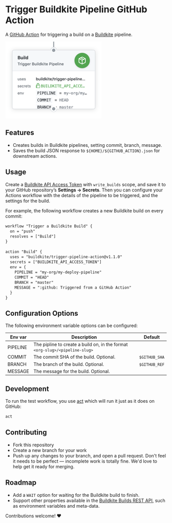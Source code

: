 # Trigger Buildkite Pipeline GitHub Action

A [GitHub Action](https://github.com/actions) for triggering a build on a [Buildkite](https://buildkite.com/) pipeline.


<img src="screenshot.png" alt="Screenshot of the Trigger Buildkite GitHub Action Node" width="301" />

## Features

* Creates builds in Buildkite pipelines, setting commit, branch, message.
* Saves the build JSON response to `${HOME}/${GITHUB_ACTION}.json` for downstream actions.

## Usage

Create a [Buildkite API Access Token](https://buildkite.com/docs/apis/rest-api#authentication) with `write_builds` scope, and save it to your GitHub repository’s **Settings → Secrets**. Then you can configure your Actions workflow with the details of the pipeline to be triggered, and the settings for the build.

For example, the following workflow creates a new Buildkite build on every commit:

```workflow
workflow "Trigger a Buildkite Build" {
  on = "push"
  resolves = ["Build"]
}

action "Build" {
  uses = "buildkite/trigger-pipeline-action@v1.1.0"
  secrets = ["BUILDKITE_API_ACCESS_TOKEN"]
  env = {
    PIPELINE = "my-org/my-deploy-pipeline"
    COMMIT = "HEAD"
    BRANCH = "master"
    MESSAGE = ":github: Triggered from a GitHub Action"
  }
}
```

## Configuration Options

The following environment variable options can be configured:

|Env var|Description|Default|
|-|-|-|
|PIPELINE|The pipline to create a build on, in the format `<org-slug>/<pipeline-slug>`||
|COMMIT|The commit SHA of the build. Optional.|`$GITHUB_SHA`|
|BRANCH|The branch of the build. Optional.|`$GITHUB_REF`|
|MESSAGE|The message for the build. Optional.||

## Development

To run the test workflow, you use [act](https://github.com/nektos/act) which will run it just as it does on GitHub:

```bash
act
```

## Contributing

* Fork this repository
* Create a new branch for your work
* Push up any changes to your branch, and open a pull request. Don't feel it needs to be perfect — incomplete work is totally fine. We'd love to help get it ready for merging.

## Roadmap

* Add a `WAIT` option for waiting for the Buildkite build to finish.
* Support other properties available in the [Buildkite Builds REST API](https://buildkite.com/docs/apis/rest-api/builds#create-a-build), such as environment variables and meta-data.

Contributions welcome! ❤️
